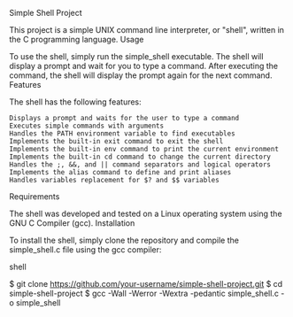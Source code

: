 Simple Shell Project

This project is a simple UNIX command line interpreter, or "shell", written in the C programming language.
Usage

To use the shell, simply run the simple_shell executable. The shell will display a prompt and wait for you to type a command. After executing the command, the shell will display the prompt again for the next command.
Features

The shell has the following features:

    Displays a prompt and waits for the user to type a command
    Executes simple commands with arguments
    Handles the PATH environment variable to find executables
    Implements the built-in exit command to exit the shell
    Implements the built-in env command to print the current environment
    Implements the built-in cd command to change the current directory
    Handles the ;, &&, and || command separators and logical operators
    Implements the alias command to define and print aliases
    Handles variables replacement for $? and $$ variables

Requirements

The shell was developed and tested on a Linux operating system using the GNU C Compiler (gcc).
Installation

To install the shell, simply clone the repository and compile the simple_shell.c file using the gcc compiler:

shell

$ git clone https://github.com/your-username/simple-shell-project.git
$ cd simple-shell-project
$ gcc -Wall -Werror -Wextra -pedantic simple_shell.c -o simple_shell

